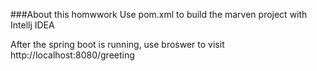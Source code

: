 ###About this homwwork
Use pom.xml to build the marven project with Intellj IDEA

After the spring boot is running, use broswer to visit http://localhost:8080/greeting 